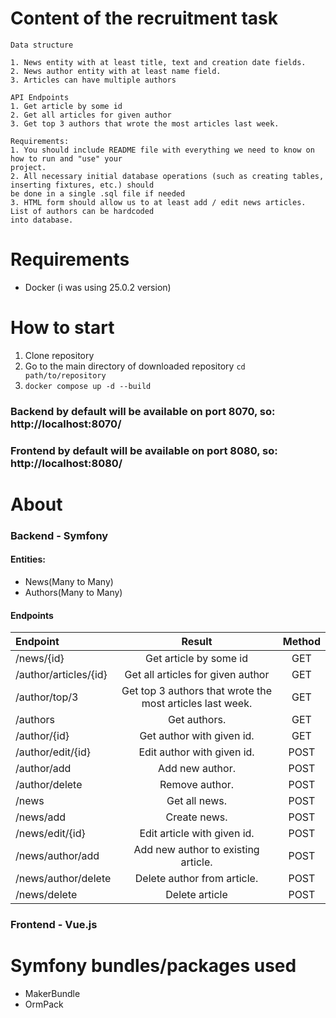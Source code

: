 # Content of the recruitment task
```
Data structure

1. News entity with at least title, text and creation date fields.
2. News author entity with at least name field.
3. Articles can have multiple authors

API Endpoints
1. Get article by some id
2. Get all articles for given author
3. Get top 3 authors that wrote the most articles last week.

Requirements:
1. You should include README file with everything we need to know on how to run and "use" your
project.
2. All necessary initial database operations (such as creating tables, inserting fixtures, etc.) should
be done in a single .sql file if needed
3. HTML form should allow us to at least add / edit news articles. List of authors can be hardcoded
into database.
```

# Requirements
- Docker (i was using 25.0.2 version)

# How to start
1. Clone repository
2. Go to the main directory of downloaded repository ``` cd path/to/repository ```
3. ``` docker compose up -d --build ```

### Backend by default will be available on port 8070, so: http://localhost:8070/

### Frontend by default will be available on port 8080, so: http://localhost:8080/

# About
### Backend - Symfony

#### Entities: 
- News(Many to Many)
- Authors(Many to Many)

#### Endpoints
| Endpoint | Result  | Method |
| :------------ |:---------------:|:---------------:|
| /news/{id}     | Get article by some id | GET |
| /author/articles/{id}     | Get all articles for given author | GET |
| /author/top/3 | Get top 3 authors that wrote the most articles last week.| GET |
| /authors | Get authors.| GET |
| /author/{id} | Get author with given id.| GET |
| /author/edit/{id} | Edit author with given id.| POST |
| /author/add | Add new author.| POST |
| /author/delete | Remove author.| POST |
| /news | Get all news.| POST |
| /news/add | Create news.| POST |
| /news/edit/{id} | Edit article with given id. | POST |
| /news/author/add | Add new author to existing article. | POST |
| /news/author/delete | Delete author from article. | POST |
| /news/delete | Delete article | POST |

### Frontend - Vue.js

# Symfony bundles/packages used
- MakerBundle
- OrmPack
